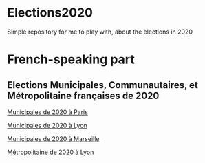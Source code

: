 # Elections2020
Simple repository for me to play with, about the elections in 2020

# French-speaking part
## Elections Municipales, Communautaires, et Métropolitaine françaises de 2020

[Municipales de 2020 à Paris](Paris2020.md)

[Municipales de 2020 à Lyon](Lyon2020.md)

[Municipales de 2020 à Marseille](Marseille2020.md)

[Métropolitaine de 2020 à Lyon](LyonMet2020.md)
